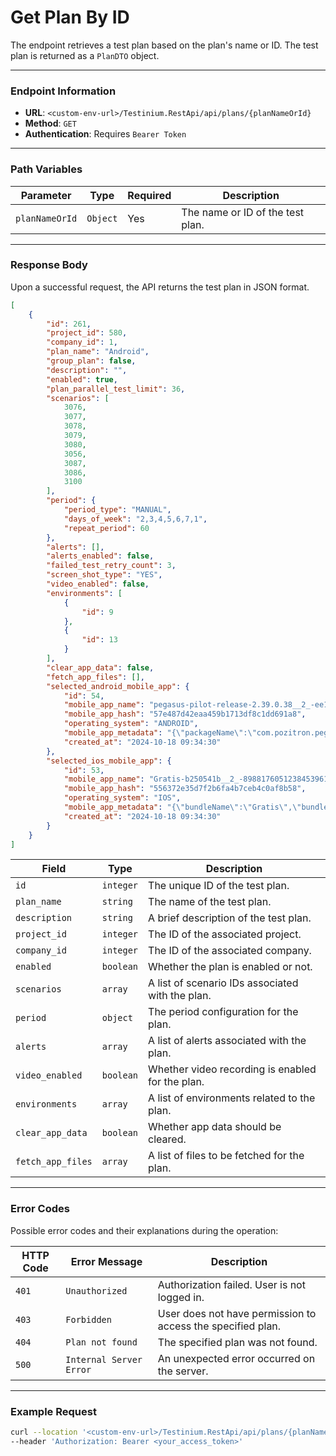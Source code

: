 # Get Plan By ID

The endpoint retrieves a test plan based on the plan's name or ID. The test plan is returned as a `PlanDTO` object.

***

### Endpoint Information

* **URL**: `<custom-env-url>/Testinium.RestApi/api/plans/{planNameOrId}`
* **Method**: `GET`
* **Authentication**: Requires `Bearer Token`

***

### Path Variables

| Parameter      | Type     | Required | Description                      |
| -------------- | -------- | -------- | -------------------------------- |
| `planNameOrId` | `Object` | Yes      | The name or ID of the test plan. |

***

### Response Body

Upon a successful request, the API returns the test plan in JSON format.

```json
[
    {
        "id": 261,
        "project_id": 580,
        "company_id": 1,
        "plan_name": "Android",
        "group_plan": false,
        "description": "",
        "enabled": true,
        "plan_parallel_test_limit": 36,
        "scenarios": [
            3076,
            3077,
            3078,
            3079,
            3080,
            3056,
            3087,
            3086,
            3100
        ],
        "period": {
            "period_type": "MANUAL",
            "days_of_week": "2,3,4,5,6,7,1",
            "repeat_period": 60
        },
        "alerts": [],
        "alerts_enabled": false,
        "failed_test_retry_count": 3,
        "screen_shot_type": "YES",
        "video_enabled": false,
        "environments": [
            {
                "id": 9
            },
            {
                "id": 13
            }
        ],
        "clear_app_data": false,
        "fetch_app_files": [],
        "selected_android_mobile_app": {
            "id": 54,
            "mobile_app_name": "pegasus-pilot-release-2.39.0.38__2_-ee15733f-2799725523214323595.apk",
            "mobile_app_hash": "57e487d42eaa459b1713df8c1dd691a8",
            "operating_system": "ANDROID",
            "mobile_app_metadata": "{\"packageName\":\"com.pozitron.pegasus.pilotRelease\",\"label\":\"PGS Pilot\",\"icon\":\"res/u3.png\",\"versionName\":\"2.39.0.38\",\"versionCode\":119,\"minSdkVersion\":\"23\",\"targetSdkVersion\":\"33\"}",
            "created_at": "2024-10-18 09:34:30"
        },
        "selected_ios_mobile_app": {
            "id": 53,
            "mobile_app_name": "Gratis-b250541b__2_-8988176051238453961.ipa",
            "mobile_app_hash": "556372e35d7f2b6fa4b7ceb4c0af8b58",
            "operating_system": "IOS",
            "mobile_app_metadata": "{\"bundleName\":\"Gratis\",\"bundleDisplayName\":\"Gratis\",\"bundleVersion\":\"3.2.12\",\"bundleMinOsVersion\":\"12.0\",\"bundleDevelopmentRegion\":\"tr\",\"bundleExecutable\":\"Gratis\",\"bundleIconFiles\":\"\",\"bundleInfoDictVersion\":\"6.0\",\"bundlePackageType\":\"APPL\",\"bundleMainStoryBoardFile\":\"Main\"}",
            "created_at": "2024-10-18 09:34:30"
        }
    }
]
```

| Field             | Type      | Description                                      |
| ----------------- | --------- | ------------------------------------------------ |
| `id`              | `integer` | The unique ID of the test plan.                  |
| `plan_name`       | `string`  | The name of the test plan.                       |
| `description`     | `string`  | A brief description of the test plan.            |
| `project_id`      | `integer` | The ID of the associated project.                |
| `company_id`      | `integer` | The ID of the associated company.                |
| `enabled`         | `boolean` | Whether the plan is enabled or not.              |
| `scenarios`       | `array`   | A list of scenario IDs associated with the plan. |
| `period`          | `object`  | The period configuration for the plan.           |
| `alerts`          | `array`   | A list of alerts associated with the plan.       |
| `video_enabled`   | `boolean` | Whether video recording is enabled for the plan. |
| `environments`    | `array`   | A list of environments related to the plan.      |
| `clear_app_data`  | `boolean` | Whether app data should be cleared.              |
| `fetch_app_files` | `array`   | A list of files to be fetched for the plan.      |

***

### Error Codes

Possible error codes and their explanations during the operation:

| HTTP Code | Error Message           | Description                                                 |
| --------- | ----------------------- | ----------------------------------------------------------- |
| `401`     | `Unauthorized`          | Authorization failed. User is not logged in.                |
| `403`     | `Forbidden`             | User does not have permission to access the specified plan. |
| `404`     | `Plan not found`        | The specified plan was not found.                           |
| `500`     | `Internal Server Error` | An unexpected error occurred on the server.                 |

***

### Example Request

```bash
curl --location '<custom-env-url>/Testinium.RestApi/api/plans/{planNameOrId}' \
--header 'Authorization: Bearer <your_access_token>'
```
